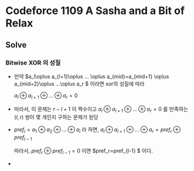 # Codeforce 1109 A Sasha and a Bit of Relax

## Solve 

### Bitwise XOR 의 성질

- 만약 $a_l\oplus a_{l+1}\oplus ... \oplus a_{mid}=a_{mid+1} \oplus a_{mid+2}\oplus ...\oplus a_r $ 이라면 xor의 성질에 따라 

   $a_l\oplus a_{l+1}\oplus ... \oplus a_r=0​$

- 따라서, 이 문제는 $r-l+1$ 이 짝수이고 $a_l\oplus a_{l+1}\oplus ... \oplus a_r=0$ 를 만족하는 $(l, r)$ 쌍이 몇 개인지 구하는 문제가 된당 

- $pref_i=a_1 \oplus a_2 \oplus ... \oplus a_i$ 라 하면, $a_l\oplus a_{l+1}\oplus ... \oplus a_r=pref_r\oplus pref_{l-1}$ 

  따라서, $pref_r \oplus pref_{l-1} =0$ 이면 $pref_r=pref_{l-1} $ 이다. 

- 

